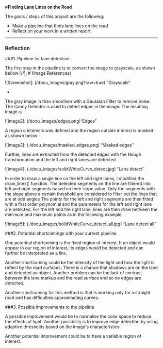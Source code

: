 #**Finding Lane Lines on the Road** 


The goals / steps of this project are the following:
* Make a pipeline that finds lane lines on the road
* Reflect on your work in a written report


---

### Reflection

###1. Pipeline for lane detection.

The first step in the pipeline is to convert the image to grayscale, as shown bellow
[//]: # (Image References)


![Screenshot]: (/docu_images/gray.png?raw=true) "Grayscale"

-
The gray image in than smoothen with a Gaussian Filter to remove noise. The Canny Detector is used to detect edges in the image. The resulting image is 

![image2]: (/docu_images/edges.png)“Edges”

A region o interests was defined  and the region outside interest is masked as shown below :

![image3]: (./docu_images/masked_edges.png) “Masked edges”

Further, lines are extracted from the detected edges with the Hough transformation and the left and right lanes are detected. 

![image4]: (./docu_images/solidWhiteCurve_detect.jpg) “Lane detect” 
 
In order to draw a single line on the left and right lanes, I modified the draw_lines() function. The detected segments on the line are filtered into left and right segments based on their slope value.
Only the segments with the slope above a certain threshold are considered to filter out the lines that are at odd angles
The points for the left and right segments are then fitted with a first order polynomial and the parameters for the left and right lane are detected.
For the left and the right lane, lines are then draw between the minimum and maximum points as in the following example

![image5]: (./docu_images/solidWhiteCurve_detect_all.jpg) “Lane detect all” 


###2. Potential shortcomings with your current pipeline

One potential shortcoming is the fixed region of interest. If an object would appear in our region of interest, its edges would be detected and can further be interpreted as a line.

Another shortcoming could be the intensity of the light and how the light is reflect by the road surfaces. There is a chance that shadows are on the lane and detected as object. Another problem can be the lack of contrast between the lane markup and the road surface and so no edges are detected.

Another shortcoming for this method is that is working only for a straight road and has difficulties approximating curves. 


###3. Possible improvements to the pipeline

A possible improvement would be to normalise the color space to reduce the effects of light. Another possibility is to improve edge detection by using adaptive thresholds based on the image's characteristics. 

Another potential improvement could be to have a variable region of interest.

